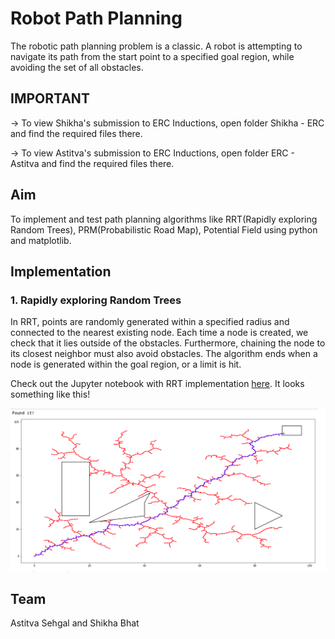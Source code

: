 # Robot Path Planning
The robotic path planning problem is a classic. A robot is attempting to navigate its path from the start point to a specified goal region, while avoiding the set of all obstacles.

## IMPORTANT
-> To view Shikha's submission to ERC Inductions, open folder Shikha - ERC and find the required files there. 

-> To view Astitva's submission to ERC Inductions, open folder ERC - Astitva and find the required files there.

## Aim
To implement and test path planning algorithms like RRT(Rapidly exploring Random Trees), PRM(Probabilistic Road Map), Potential Field using python and matplotlib.

## Implementation

### 1. Rapidly exploring Random Trees
In RRT, points are randomly generated within a specified radius and connected to the nearest existing node. Each time a node is created, we check that it lies outside of the obstacles. Furthermore, chaining the node to its closest neighbor must also avoid obstacles. The algorithm ends when a node is generated within the goal region, or a limit is hit.

Check out the Jupyter notebook with RRT implementation [here](https://github.com/fly-zynak/RobotPathPlanning/blob/main/RRT.ipynb). It looks something like this!

![RRT](https://github.com/fly-zynak/RobotPathPlanning/blob/main/Images/RRT.png)

## Team
Astitva Sehgal and Shikha Bhat

